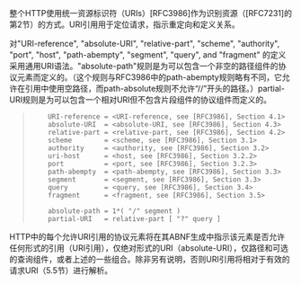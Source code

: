 整个HTTP使用统一资源标识符（URIs）[RFC3986]作为识别资源（[RFC7231]的第2节）的方式。URI引用用于定位请求，指示重定向和定义关系。

对"URI-reference", "absolute-URI", "relative-part", "scheme", "authority", "port", "host", "path-abempty", "segment", "query", and "fragment" 的定义采用通用URI语法。"absolute-path"规则是为可以包含一个非空的路径组件的协议元素而定义的。（这个规则与RFC3986中的path-abempty规则略有不同，它允许在引用中使用空路径，而path-absolute规则不允许“//”开头的路径。）partial-URI规则是为可以包含一个相对URI但不包含片段组件的协议组件而定义的。

> ```
>     URI-reference = <URI-reference, see [RFC3986], Section 4.1>
>     absolute-URI  = <absolute-URI, see [RFC3986], Section 4.3>
>     relative-part = <relative-part, see [RFC3986], Section 4.2>
>     scheme        = <scheme, see [RFC3986], Section 3.1>
>     authority     = <authority, see [RFC3986], Section 3.2>
>     uri-host      = <host, see [RFC3986], Section 3.2.2>
>     port          = <port, see [RFC3986], Section 3.2.3>
>     path-abempty  = <path-abempty, see [RFC3986], Section 3.3>
>     segment       = <segment, see [RFC3986], Section 3.3>
>     query         = <query, see [RFC3986], Section 3.4>
>     fragment      = <fragment, see [RFC3986], Section 3.5>
>
>     absolute-path = 1*( "/" segment )
>     partial-URI   = relative-part [ "?" query ]
> ```

HTTP中的每个允许URI引用的协议元素将在其ABNF生成中指示该元素是否允许任何形式的引用（URI引用），仅绝对形式的URI（absolute-URI），仅路径和可选的查询组件，或者上述的一些组合。除非另有说明，否则URI引用将相对于有效的请求URI（5.5节）进行解析。
